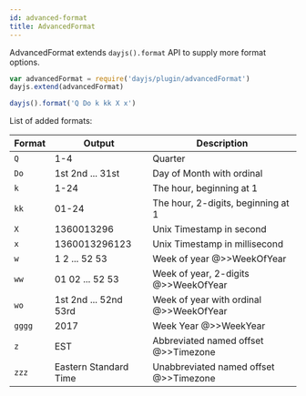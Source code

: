 ```yaml
---
id: advanced-format
title: AdvancedFormat
---
```

AdvancedFormat extends `dayjs().format` API to supply more format options.

```javascript
var advancedFormat = require('dayjs/plugin/advancedFormat')
dayjs.extend(advancedFormat)

dayjs().format('Q Do k kk X x')
```

List of added formats:

| Format | Output                | Description                                           |
| ------ | --------------------- | ----------------------------------------------------- |
| `Q`    | 1-4                   | Quarter                                               |
| `Do`   | 1st 2nd ... 31st      | Day of Month with ordinal                             |
| `k`    | 1-24                  | The hour, beginning at 1                              |
| `kk`   | 01-24                 | The hour, 2-digits, beginning at 1                    |
| `X`    | 1360013296            | Unix Timestamp in second                              |
| `x`    | 1360013296123         | Unix Timestamp in millisecond                         |
| `w`    | 1 2 ... 52 53         | Week of year @>>WeekOfYear                 |
| `ww`   | 01 02 ... 52 53       | Week of year, 2-digits @>>WeekOfYear       |
| `wo`   | 1st 2nd ... 52nd 53rd | Week of year with ordinal @>>WeekOfYear    |
| `gggg` | 2017                  | Week Year @>>WeekYear                      |
| `z`    | EST                   | Abbreviated named offset @>>Timezone                   |
| `zzz`  | Eastern Standard Time | Unabbreviated named offset @>>Timezone                 |
